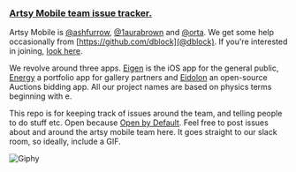 ### [Artsy Mobile team issue tracker.](https://github.com/artsy/mobile/issues)

Artsy Mobile is [@ashfurrow](https://github.com/ashfurrow), [@1aurabrown](https://github.com/1aurabrown) and [@orta](https://github.com/orta). We get some help occasionally from [https://github.com/dblock](@dblock). If you're interested in joining, [look here](https://artsy.net/job/mobile-engineer).

We revolve around three apps. [Eigen](http://iphone.artsy.net) is the iOS app for the general public,  [Energy](http://orta.io/#folio-header-unit) a portfolio app for gallery partners and [Eidolon](https://github.com/artsy/eidolon/) an open-source Auctions bidding app. All our project names are based on physics terms beginning with e.

This repo is for keeping track of issues around the team, and telling people to do stuff etc. Open because [Open by Default](http://code.dblock.org/open-source-is-simply-part-of-my-teams-job-description). Feel free to post issues about and around the artsy mobile team here. It goes straight to our slack room, so ideally, include a GIF.

![Giphy](http://media0.giphy.com/media/4shDCBDIxSPW8/giphy.gif)
